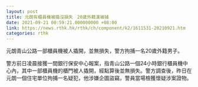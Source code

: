 ```yaml
---
layout: post
title: 元朗有櫃員機被撬沒損失　20歲外籍漢被捕
date: 2021-09-21 00:59:21.000000000 +08:00
link: https://news.rthk.hk/rthk/ch/component/k2/1611531-20210921.htm
categories: rthk
---
```


元朗青山公路一部櫃員機被人撬開，並無損失，警方拘捕一名20歲外籍男子。

警方前日凌晨接獲一間銀行保安中心報案，指青山公路一個24小時銀行櫃員機中心內，其中一部櫃員機的櫃門被人撬開，經點算後並無損失。警方調查後，昨日在元朗一個住宅單位拘捕一名疑犯，他涉嫌企圖盜竊，警員當場檢獲懷疑涉案證物。
